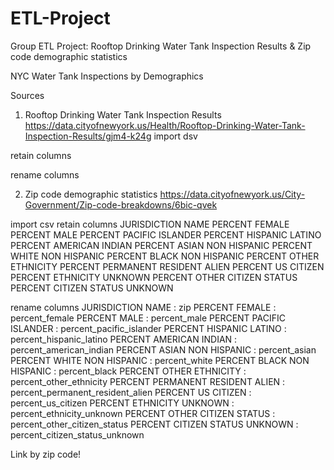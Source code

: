 # ETL-Project
Group ETL Project: Rooftop Drinking Water Tank Inspection Results &amp; Zip code demographic statistics


NYC Water Tank Inspections by Demographics

Sources

1) Rooftop Drinking Water Tank Inspection Results
https://data.cityofnewyork.us/Health/Rooftop-Drinking-Water-Tank-Inspection-Results/gjm4-k24g
import dsv

retain columns


rename columns


2) Zip code demographic statistics
https://data.cityofnewyork.us/City-Government/Zip-code-breakdowns/6bic-qvek

import csv
retain columns
JURISDICTION NAME
PERCENT FEMALE 
PERCENT MALE 
PERCENT PACIFIC ISLANDER 
PERCENT HISPANIC LATINO 
PERCENT AMERICAN INDIAN 
PERCENT ASIAN NON HISPANIC 
PERCENT WHITE NON HISPANIC 
PERCENT BLACK NON HISPANIC 
PERCENT OTHER ETHNICITY 
PERCENT PERMANENT RESIDENT ALIEN 
PERCENT US CITIZEN 
PERCENT ETHNICITY UNKNOWN 
PERCENT OTHER CITIZEN STATUS 
PERCENT CITIZEN STATUS UNKNOWN 

rename columns
JURISDICTION NAME : zip
PERCENT FEMALE : percent_female
PERCENT MALE : percent_male
PERCENT PACIFIC ISLANDER : percent_pacific_islander
PERCENT HISPANIC LATINO : percent_hispanic_latino
PERCENT AMERICAN INDIAN : percent_american_indian
PERCENT ASIAN NON HISPANIC : percent_asian
PERCENT WHITE NON HISPANIC : percent_white
PERCENT BLACK NON HISPANIC : percent_black
PERCENT OTHER ETHNICITY : percent_other_ethnicity
PERCENT PERMANENT RESIDENT ALIEN : percent_permanent_resident_alien
PERCENT US CITIZEN : percent_us_citizen
PERCENT ETHNICITY UNKNOWN : percent_ethnicity_unknown
PERCENT OTHER CITIZEN STATUS : percent_other_citizen_status
PERCENT CITIZEN STATUS UNKNOWN : percent_citizen_status_unknown


Link by zip code!

